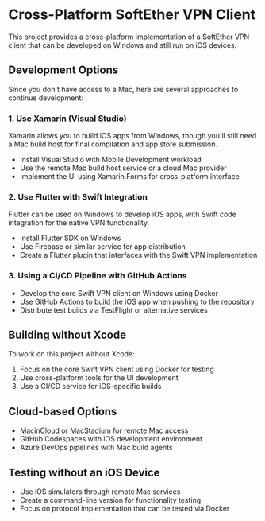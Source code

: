 # Cross-Platform SoftEther VPN Client

This project provides a cross-platform implementation of a SoftEther VPN client that can be developed on Windows and still run on iOS devices.

## Development Options

Since you don't have access to a Mac, here are several approaches to continue development:

### 1. Use Xamarin (Visual Studio)

Xamarin allows you to build iOS apps from Windows, though you'll still need a Mac build host for final compilation and app store submission.

- Install Visual Studio with Mobile Development workload
- Use the remote Mac build host service or a cloud Mac provider
- Implement the UI using Xamarin.Forms for cross-platform interface

### 2. Use Flutter with Swift Integration

Flutter can be used on Windows to develop iOS apps, with Swift code integration for the native VPN functionality.

- Install Flutter SDK on Windows
- Use Firebase or similar service for app distribution
- Create a Flutter plugin that interfaces with the Swift VPN implementation

### 3. Using a CI/CD Pipeline with GitHub Actions

- Develop the core Swift VPN client on Windows using Docker
- Use GitHub Actions to build the iOS app when pushing to the repository
- Distribute test builds via TestFlight or alternative services

## Building without Xcode

To work on this project without Xcode:

1. Focus on the core Swift VPN client using Docker for testing
2. Use cross-platform tools for the UI development
3. Use a CI/CD service for iOS-specific builds

## Cloud-based Options

- [MacinCloud](https://www.macincloud.com/) or [MacStadium](https://www.macstadium.com/) for remote Mac access
- GitHub Codespaces with iOS development environment 
- Azure DevOps pipelines with Mac build agents

## Testing without an iOS Device

- Use iOS simulators through remote Mac services
- Create a command-line version for functionality testing
- Focus on protocol implementation that can be tested via Docker
